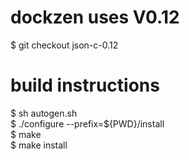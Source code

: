 # dockzen uses V0.12
$ git checkout json-c-0.12

# build instructions
$ sh autogen.sh  
$ ./configure --prefix=${PWD}/install  
$ make  
$ make install  
